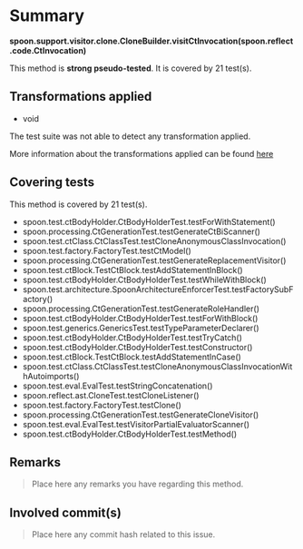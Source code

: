 # Summary
**spoon.support.visitor.clone.CloneBuilder.visitCtInvocation(spoon.reflect.code.CtInvocation)**

This method is **strong pseudo-tested**.
It is covered by 21 test(s). 


## Transformations applied

- void


The test suite was not able to detect any transformation applied.

More information about the transformations applied can be found [here](https://github.com/STAMP-project/pitest-descartes)

## Covering tests
This method is covered by 21 test(s).
* spoon.test.ctBodyHolder.CtBodyHolderTest.testForWithStatement()
* spoon.processing.CtGenerationTest.testGenerateCtBiScanner()
* spoon.test.ctClass.CtClassTest.testCloneAnonymousClassInvocation()
* spoon.test.factory.FactoryTest.testCtModel()
* spoon.processing.CtGenerationTest.testGenerateReplacementVisitor()
* spoon.test.ctBlock.TestCtBlock.testAddStatementInBlock()
* spoon.test.ctBodyHolder.CtBodyHolderTest.testWhileWithBlock()
* spoon.test.architecture.SpoonArchitectureEnforcerTest.testFactorySubFactory()
* spoon.processing.CtGenerationTest.testGenerateRoleHandler()
* spoon.test.ctBodyHolder.CtBodyHolderTest.testForWithBlock()
* spoon.test.generics.GenericsTest.testTypeParameterDeclarer()
* spoon.test.ctBodyHolder.CtBodyHolderTest.testTryCatch()
* spoon.test.ctBodyHolder.CtBodyHolderTest.testConstructor()
* spoon.test.ctBlock.TestCtBlock.testAddStatementInCase()
* spoon.test.ctClass.CtClassTest.testCloneAnonymousClassInvocationWithAutoimports()
* spoon.test.eval.EvalTest.testStringConcatenation()
* spoon.reflect.ast.CloneTest.testCloneListener()
* spoon.test.factory.FactoryTest.testClone()
* spoon.processing.CtGenerationTest.testGenerateCloneVisitor()
* spoon.test.eval.EvalTest.testVisitorPartialEvaluatorScanner()
* spoon.test.ctBodyHolder.CtBodyHolderTest.testMethod()


## Remarks
> Place here any remarks you have regarding this method.

## Involved commit(s)

> Place here any commit hash related to this issue.
